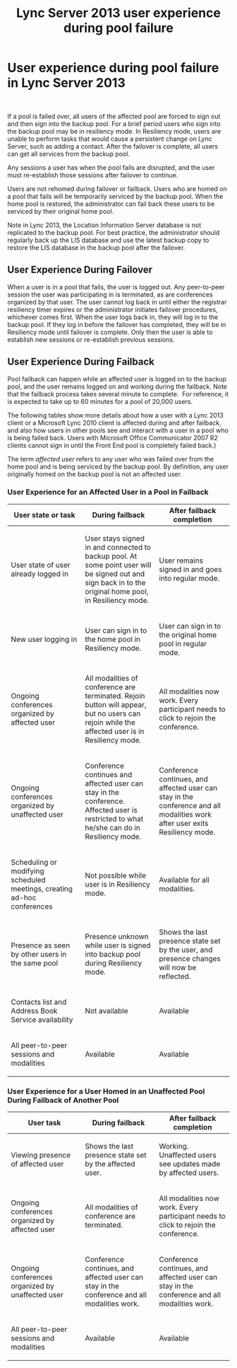 ﻿---
title: Lync Server 2013 user experience during pool failure
TOCTitle: User experience during pool failure
ms:assetid: b224b0d0-87e3-4cac-ae87-f45f54fabb49
ms:mtpsurl: https://technet.microsoft.com/en-us/library/JJ205184(v=OCS.15)
ms:contentKeyID: 48185166
ms.date: 07/23/2014
mtps_version: v=OCS.15
---

# User experience during pool failure in Lync Server 2013

 


If a pool is failed over, all users of the affected pool are forced to sign out and then sign into the backup pool. For a brief period users who sign into the backup pool may be in resiliency mode. In Resiliency mode, users are unable to perform tasks that would cause a persistent change on Lync Server, such as adding a contact. After the failover is complete, all users can get all services from the backup pool.

Any sessions a user has when the pool fails are disrupted, and the user must re-establish those sessions after failover to continue.

Users are not rehomed during failover or failback. Users who are homed on a pool that fails will be temporarily serviced by the backup pool. When the home pool is restored, the administrator can fail back these users to be serviced by their original home pool.

Note in Lync 2013, the Location Information Server database is not replicated to the backup pool. For best practice, the administrator should regularly back up the LIS database and use the latest backup copy to restore the LIS database in the backup pool after the failover.

## User Experience During Failover

When a user is in a pool that fails, the user is logged out. Any peer-to-peer session the user was participating in is terminated, as are conferences organized by that user. The user cannot log back in until either the registrar resiliency timer expires or the administrator initiates failover procedures, whichever comes first. When the user logs back in, they will log in to the backup pool. If they log in before the failover has completed, they will be in Resiliency mode until failover is complete. Only then the user is able to establish new sessions or re-establish previous sessions.

## User Experience During Failback

Pool failback can happen while an affected user is logged on to the backup pool, and the user remains logged on and working during the failback. Note that the failback process takes several minute to complete.  For reference, it is expected to take up to 60 minutes for a pool of 20,000 users.

The following tables show more details about how a user with a Lync 2013 client or a Microsoft Lync 2010 client is affected during and after failback, and also how users in other pools see and interact with a user in a pool who is being failed back. Users with Microsoft Office Communicator 2007 R2 clients cannot sign in until the Front End pool is completely failed back.)

The term *affected user* refers to any user who was failed over from the home pool and is being serviced by the backup pool. By definition, any user originally homed on the backup pool is not an affected user.

### User Experience for an Affected User in a Pool in Failback

<table>
<colgroup>
<col style="width: 33%" />
<col style="width: 33%" />
<col style="width: 33%" />
</colgroup>
<thead>
<tr class="header">
<th>User state or task</th>
<th>During failback</th>
<th>After failback completion</th>
</tr>
</thead>
<tbody>
<tr class="odd">
<td><p>User state of user already logged in</p></td>
<td><p>User stays signed in and connected to backup pool. At some point user will be signed out and sign back in to the original home pool, in Resiliency mode.</p></td>
<td><p>User remains signed in and goes into regular mode.</p></td>
</tr>
<tr class="even">
<td><p>New user logging in</p></td>
<td><p>User can sign in to the home pool in Resiliency mode.</p></td>
<td><p>User can sign in to the original home pool in regular mode.</p></td>
</tr>
<tr class="odd">
<td><p>Ongoing conferences organized by affected user</p></td>
<td><p>All modalities of conference are terminated. Rejoin button will appear, but no users can rejoin while the affected user is in Resiliency mode.</p></td>
<td><p>All modalities now work. Every participant needs to click to rejoin the conference.</p></td>
</tr>
<tr class="even">
<td><p>Ongoing conferences organized by unaffected user</p></td>
<td><p>Conference continues and affected user can stay in the conference. Affected user is restricted to what he/she can do in Resiliency mode.</p></td>
<td><p>Conference continues, and affected user can stay in the conference and all modalities work after user exits Resiliency mode.</p></td>
</tr>
<tr class="odd">
<td><p>Scheduling or modifying scheduled meetings, creating ad-hoc conferences</p></td>
<td><p>Not possible while user is in Resiliency mode.</p></td>
<td><p>Available for all modalities.</p></td>
</tr>
<tr class="even">
<td><p>Presence as seen by other users in the same pool</p></td>
<td><p>Presence unknown while user is signed into backup pool during Resiliency mode.</p></td>
<td><p>Shows the last presence state set by the user, and presence changes will now be reflected.</p></td>
</tr>
<tr class="odd">
<td><p>Contacts list and Address Book Service availability</p></td>
<td><p>Not available</p></td>
<td><p>Available</p></td>
</tr>
<tr class="even">
<td><p>All peer-to-peer sessions and modalities</p></td>
<td><p>Available</p></td>
<td><p>Available</p></td>
</tr>
</tbody>
</table>


### User Experience for a User Homed in an Unaffected Pool During Failback of Another Pool

<table>
<colgroup>
<col style="width: 33%" />
<col style="width: 33%" />
<col style="width: 33%" />
</colgroup>
<thead>
<tr class="header">
<th>User task</th>
<th>During failback</th>
<th>After failback completion</th>
</tr>
</thead>
<tbody>
<tr class="odd">
<td><p>Viewing presence of affected user</p></td>
<td><p>Shows the last presence state set by the affected user.</p></td>
<td><p>Working. Unaffected users see updates made by affected users.</p></td>
</tr>
<tr class="even">
<td><p>Ongoing conferences organized by affected user</p></td>
<td><p>All modalities of conference are terminated.</p></td>
<td><p>All modalities now work. Every participant needs to click to rejoin the conference.</p></td>
</tr>
<tr class="odd">
<td><p>Ongoing conferences organized by unaffected user</p></td>
<td><p>Conference continues, and affected user can stay in the conference and all modalities work.</p></td>
<td><p>Conference continues, and affected user can stay in the conference and all modalities work.</p></td>
</tr>
<tr class="even">
<td><p>All peer-to-peer sessions and modalities</p></td>
<td><p>Available</p></td>
<td><p>Available</p></td>
</tr>
</tbody>
</table>

